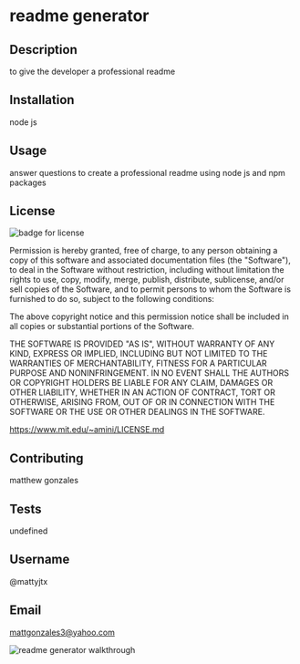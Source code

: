 # readme generator

  

## Description

to give the developer a professional readme

## Installation

node js

## Usage

answer questions to create a professional readme using node js and npm packages

## License

![badge for license](https://img.shields.io/badge/license-MIT-blue "badge for selected license")

Permission is hereby granted, free of charge, to any person obtaining a copy of this software and associated documentation files (the "Software"), to deal in the Software without restriction, including without limitation the rights to use, copy, modify, merge, publish, distribute, sublicense, and/or sell copies of the Software, and to permit persons to whom the Software is furnished to do so, subject to the following conditions:

  The above copyright notice and this permission notice shall be included in all copies or substantial portions of the Software.
  
  THE SOFTWARE IS PROVIDED "AS IS", WITHOUT WARRANTY OF ANY KIND, EXPRESS OR IMPLIED, INCLUDING BUT NOT LIMITED TO THE WARRANTIES OF MERCHANTABILITY, FITNESS FOR A PARTICULAR PURPOSE AND NONINFRINGEMENT. IN NO EVENT SHALL THE AUTHORS OR COPYRIGHT HOLDERS BE LIABLE FOR ANY CLAIM, DAMAGES OR OTHER LIABILITY, WHETHER IN AN ACTION OF CONTRACT, TORT OR OTHERWISE, ARISING FROM, OUT OF OR IN CONNECTION WITH THE SOFTWARE OR THE USE OR OTHER DEALINGS IN THE SOFTWARE.

https://www.mit.edu/~amini/LICENSE.md

## Contributing

matthew gonzales

## Tests

undefined

## Username

@mattyjtx

## Email

mattgonzales3@yahoo.com


![readme generator walkthrough](images/Untitled_%20May%2014%2C%202022%2011_19%20PM.gif)
